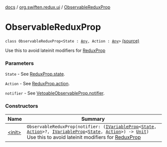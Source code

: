 [docs](../../index.md) / [org.swiften.redux.ui](../index.md) / [ObservableReduxProp](./index.md)

# ObservableReduxProp

`class ObservableReduxProp<State : `[`Any`](https://kotlinlang.org/api/latest/jvm/stdlib/kotlin/-any/index.html)`, Action : `[`Any`](https://kotlinlang.org/api/latest/jvm/stdlib/kotlin/-any/index.html)`>` [(source)](https://github.com/protoman92/KotlinRedux/tree/master/common/common-ui/src/main/kotlin/org/swiften/redux/ui/ObservableProp.kt#L44)

Use this to avoid lateinit modifiers for [ReduxProp](../-redux-prop/index.md)

### Parameters

`State` - See [ReduxProp.state](../-redux-prop/state.md).

`Action` - See [ReduxProp.action](../-redux-prop/action.md).

`notifier` - See [VetoableObservableProp.notifier](../-vetoable-observable-prop/notifier.md).

### Constructors

| Name | Summary |
|---|---|
| [&lt;init&gt;](-init-.md) | `ObservableReduxProp(notifier: (`[`IVariableProp`](../-i-variable-prop/index.md)`<`[`State`](index.md#State)`, `[`Action`](index.md#Action)`>?, `[`IVariableProp`](../-i-variable-prop/index.md)`<`[`State`](index.md#State)`, `[`Action`](index.md#Action)`>) -> `[`Unit`](https://kotlinlang.org/api/latest/jvm/stdlib/kotlin/-unit/index.html)`)`<br>Use this to avoid lateinit modifiers for [ReduxProp](../-redux-prop/index.md) |
